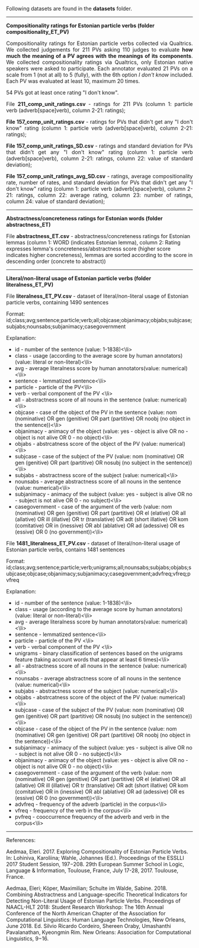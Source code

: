 Following datasets are found in the <b>datasets</b> folder.

---------

<b>Compositionality ratings for Estonian particle verbs (folder compositionality_ET_PV)</b>

<p align="justify">Compositionality ratings for Estonian particle verbs collected via Qualtrics. We collected judgements for 211 PVs asking 110 judges to evaluate <b>how much the meaning of a PV agrees with the meanings of its components</b>. We collected compositionality ratings via Qualtrics, only Estonian native speakers were asked to participate. Each annotator evaluated 21 PVs on a scale from 1 (not at all) to 5 (fully), with the 6th option <i>I don't know</i> included. Each PV was evaluated at least 10, maximum 20 times.</p>

54 PVs got at least once rating "I don't know". 

<p align="justify">File <b>211_comp_unit_ratings.csv</b> - ratings for 211 PVs (column 1: particle verb (adverb[space]verb), column 2-21: ratings);</p>

<p align="justify"><b>File 157_comp_unit_ratings.csv</b> - ratings for PVs that didn't get any "I don't know" rating (column 1: particle verb (adverb[space]verb), column 2-21: ratings);</p>

<p align="justify"><b>File 157_comp_unit_ratings_SD.csv</b> - ratings and standard deviation for PVs that didn't get any "I don't know" rating (column 1: particle verb (adverb[space]verb), column 2-21: ratings, column 22: value of standard deviation);</p>

<p align="justify"><b>File 157_comp_unit_ratings_avg_SD.csv</b> - ratings, average compositionality rate, number of rates, and standard deviation for PVs that didn't get any "I don't know" rating (column 1: particle verb (adverb[space]verb), column 2-21: ratings, column 22: average rating, column 23: number of ratings, column 24: value of standard deviation);</p>

---------

<b>Abstractness/concreteness ratings for Estonian words (folder abstractness_ET)</b>

File <b>abstractness_ET.csv</b> - abstractness/concreteness ratings for Estonian lemmas (column 1: WORD (indicates Estonian lemma), column 2: Rating expresses lemma's concreteness/abstractness score (higher score indicates higher concreteness), lemmas are sorted according to the score in descending order (concrete to abstract))

---------

<b>Literal/non-literal usage of Estonian particle verbs (folder literalness_ET_PV)</b>

File <b>literalness_ET_PV.csv</b> - dataset of literal/non-literal usage of Estonian particle verbs, containing 1490 sentences

Format: id;class;avg;sentence;particle;verb;all;objcase;objanimacy;objabs;subjcase;subjabs;nounsabs;subjanimacy;casegovernment

Explanation: 
<ul>
<li>id - number of the sentence (value: 1-1838)<\li>

<li>class - usage (according to the average score by human annotators) (value: literal or non-literal)<\li>

<li>avg - average literalness score by human annotators(value: numerical)<\li>

<li>sentence - lemmatized sentence<\li>

<li>particle - particle of the PV<\li> 

<li>verb - verbal component of the PV <\li>

<li>all - abstractness score of all nouns in the sentence (value: numerical)<\li>

<li>objcase - case of the object of the PV in the sentence (value: nom (nominative) OR gen (genitive) OR part (partitive) OR noobj (no object in the sentence))<\li>

<li>objanimacy - animacy of the object (value: yes - object is alive OR no - object is not alive OR 0 - no object)<\li>

<li>objabs - abstrcatness score of the object of the PV (value: numerical)<\li>

<li>subjcase - case of the subject of the PV (value: nom (nominative) OR gen (genitive) OR part (partitive) OR nosubj (no subject in the sentence))<\li>

<li>subjabs - abstractness score of the subject (value: numerical)<\li>

<li>nounsabs - average abstractness score of all nouns in the sentence (value: numerical)<\li>

<li>subjanimacy - animacy of the subject (value: yes - subject is alive OR no - subject is not alive OR 0 - no subject)<\li>

<li>casegovernment - case of the argument of the verb (value: nom (nominative) OR gen (genitive) OR part (partitive) OR el (elative) OR all (allative) OR ill (illative) OR tr (translative) OR adt (short illative) OR kom (comitative) OR in (inessive) OR abl (ablative) OR ad (adessive) OR es (essive) OR 0 (no government))<\li>
</ul>

File <b>1481_literalness_ET_PV.csv</b> - dataset of literal/non-literal usage of Estonian particle verbs, contains 1481 sentences

Format: id;class;avg;sentence;particle;verb;unigrams;all;nounsabs;subjabs;objabs;subjcase;objcase;objanimacy;subjanimacy;casegovernment;advfreq;vfreq;pvfreq

Explanation: 
<ul>
<li>id - number of the sentence (value: 1-1838)<\li>

<li>class - usage (according to the average score by human annotators) (value: literal or non-literal)<\li>

<li>avg - average literalness score by human annotators(value: numerical)<\li>

<li>sentence - lemmatized sentence<\li>

<li>particle - particle of the PV <\li>

<li>verb - verbal component of the PV <\li>

<li>unigrams - binary classification of sentences based on the unigrams feature (taking account words that appear at least 6 times)<\li>

<li>all - abstractness score of all nouns in the sentence (value: numerical)<\li>

<li>nounsabs - average abstractness score of all nouns in the sentence (value: numerical)<\li>

<li>subjabs - abstractness score of the subject (value: numerical)<\li>

<li>objabs - abstrcatness score of the object of the PV (value: numerical)<\li>

<li>subjcase - case of the subject of the PV (value: nom (nominative) OR gen (genitive) OR part (partitive) OR nosubj (no subject in the sentence))<\li>

<li>objcase - case of the object of the PV in the sentence (value: nom (nominative) OR gen (genitive) OR part (partitive) OR noobj (no object in the sentence))<\li>

<li>subjanimacy - animacy of the subject (value: yes - subject is alive OR no - subject is not alive OR 0 - no subject)<\li>

<li>objanimacy - animacy of the object (value: yes - object is alive OR no - object is not alive OR 0 - no object)<\li>

<li>casegovernment - case of the argument of the verb (value: nom (nominative) OR gen (genitive) OR part (partitive) OR el (elative) OR all (allative) OR ill (illative) OR tr (translative) OR adt (short illative) OR kom (comitative) OR in (inessive) OR abl (ablative) OR ad (adessive) OR es (essive) OR 0 (no government))<\li>

<li>advfreq - frequency of the adverb (particle) in the corpus<\li>

<li>vfreq - frequency of the verb in the corpus<\li>

<li>pvfreq - cooccurrence frequency of the adverb and verb in the corpus<\li>
</ul>

---------

References:

Aedmaa, Eleri. 2017. Exploring Compositionality of Estonian Particle Verbs. In: Lohiniva, Karoliina; Wahle, Johannes (Ed.). Proceedings of the ESSLLI 2017 Student Session, 197−208. 29th European Summer School in Logic, Language & Information, Toulouse, France, July 17-28, 2017. Toulouse, France.

Aedmaa, Eleri; Köper, Maximilian; Schulte im Walde, Sabine. 2018. Combining Abstractness and Language-specific Theoretical Indicators for Detecting Non-Literal Usage of Estonian Particle Verbs. Proceedings of NAACL-HLT 2018: Student Research Workshop: The 16th Annual Conference of the North American Chapter of the Association for Computational Linguistics: Human Language Technologies, New Orleans, June 2018. Ed. Silvio Ricardo Cordeiro, Shereen Oraby, Umashanthi Pavalanathan, Kyeongmin Rim. New Orleans: Association for Computational Linguistics, 9−16.

 




